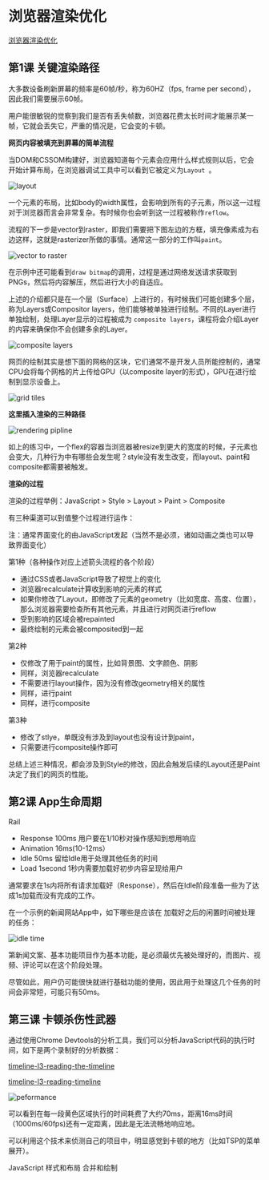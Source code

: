 # 浏览器渲染优化

[浏览器渲染优化](https://classroom.udacity.com/courses/ud860)

## 第1课 关键渲染路径

大多数设备刷新屏幕的频率是60帧/秒，称为60HZ（fps, frame per second），因此我们需要展示60帧。

用户能很敏锐的觉察到我们是否有丢失帧数，浏览器花费太长时间才能展示某一帧，它就会丢失它，严重的情况是，它会变的卡顿。


**网页内容被填充到屏幕的简单流程**

当DOM和CSSOM构建好，浏览器知道每个元素会应用什么样式规则以后，它会开始计算布局，在浏览器调试工具中可以看到它被定义为`Layout `。


![layout](./layout.png)


一个元素的布局，比如body的width属性，会影响到所有的子元素，所以这一过程对于浏览器而言会非常复杂。有时候你也会听到这一过程被称作`reflow`。


流程的下一步是vector到raster，即我们需要把下图左边的方框，填充像素成为右边这样，这就是rasterizer所做的事情。通常这一部分的工作叫`paint`。

![vector to raster](./vector-to-raster.png)

在示例中还可能看到`draw bitmap`的调用，过程是通过网络发送请求获取到PNGs，然后将内容解压，然后进行大小的自适应。

上述的介绍都只是在一个层（Surface）上进行的，有时候我们可能创建多个层，称为Layers或Compositor layers，他们能够被单独进行绘制。不同的Layer进行单独绘制，处理Layer显示的过程被成为 `composite layers`，课程将会介绍Layer的内容来确保你不会创建多余的Layer。

![composite layers](./composite-layers.png)

网页的绘制其实是想下面的网格的区块，它们通常不是开发人员所能控制的，通常CPU会将每个网格的片上传给GPU（以composite layer的形式），GPU在进行绘制到显示设备上。

![grid tiles](./grid-tiles.png)


**这里插入渲染的三种路径**

![rendering pipline](./rendering-pipline.png)

如上的练习中，一个flex的容器当浏览器被resize到更大的宽度的时候，子元素也会变大，几种行为中有哪些会发生呢？style没有发生改变，而layout、paint和composite都需要被触发。


**渲染的过程**

渲染的过程举例：JavaScript > Style  > Layout > Paint > Composite

有三种渠道可以到值整个过程进行运作：

注：通常界面变化的由JavaScript发起（当然不是必须，诸如动画之类也可以导致界面变化）

第1种（各种操作对应上述箭头流程的各个阶段）

- 通过CSS或者JavaScript导致了视觉上的变化
- 浏览器recalculate计算收到影响的元素的样式
- 如果你修改了Layout，即修改了元素的geometry（比如宽度、高度、位置），那么浏览器需要检查所有其他元素，并且进行对网页进行reflow
- 受到影响的区域会被repainted
- 最终绘制的元素会被composited到一起


第2种
- 仅修改了用于paint的属性，比如背景图、文字颜色、阴影
- 同样，浏览器recalculate
- 不需要进行layout操作，因为没有修改geometry相关的属性
- 同样，进行paint
- 同样，进行composite

第3种
- 修改了stlye，单既没有涉及到layout也没有设计到paint，
- 只需要进行composite操作即可

总结上述三种情况，都会涉及到Style的修改，因此会触发后续的Layout还是Paint决定了我们的网页的性能。



## 第2课 App生命周期

Rail

- Response 100ms 用户要在1/10秒对操作感知到想用响应
- Animation 16ms(10-12ms）
- Idle 50ms 留给Idle用于处理其他任务的时间
- Load 1second 1秒内需要加载好初步内容呈现给用户

通常要求在1s内将所有请求加载好（Response），然后在Idle阶段准备一些为了达成1s加载而没有完成的工作。

在一个示例的新闻网站App中，如下哪些是应该在 加载好之后的闲置时间被处理的任务：

![idle time](./idle-time.png)

第新闻文案、基本功能项目作为基本功能，是必须最优先被处理好的，而图片、视频、评论可以在这个阶段处理。

尽管如此，用户仍可能很快就进行基础功能的使用，因此用于处理这几个任务的时间会非常短，可能只有50ms。

## 第三课 卡顿杀伤性武器

通过使用Chrome Devtools的分析工具，我们可以分析JavaScript代码的执行时间，如下是两个录制好的分析数据：


[timeline-l3-reading-the-timeline](https://www.udacity.com/api/nodes/4156258563/supplemental_media/timeline-l3-reading-the-timeline/download)

[timeline-l3-reading-timeline](https://www.udacity.com/api/nodes/4158208827/supplemental_media/timeline-l3-reading-timeline/download)

![peformance](./peformance.png)

可以看到在每一段黄色区域执行的时间耗费了大约70ms，距离16ms时间（1000ms/60fps)还有一定距离，因此是无法流畅地响应地。

可以利用这个技术来侦测自己的项目中，明显感觉到卡顿的地方（比如TSP的菜单展开）。


JavaScript
样式和布局
合并和绘制










